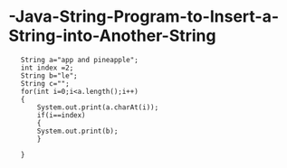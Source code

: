 # -Java-String-Program-to-Insert-a-String-into-Another-String

       String a="app and pineapple";
       int index =2;
       String b="le";
       String c="";
       for(int i=0;i<a.length();i++)
       {
           System.out.print(a.charAt(i));
           if(i==index)
           {
           System.out.print(b);
           }
           
       }
